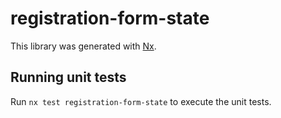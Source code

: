 # registration-form-state

This library was generated with [Nx](https://nx.dev).

## Running unit tests

Run `nx test registration-form-state` to execute the unit tests.
